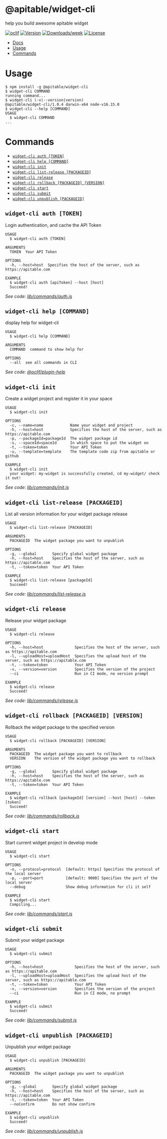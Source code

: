 @apitable/widget-cli
====================

help you build awesome apitable widget

[![oclif](https://img.shields.io/badge/cli-oclif-brightgreen.svg)](https://oclif.io)
[![Version](https://img.shields.io/npm/v/@apitable/widget-cli.svg)](https://npmjs.org/package/@apitable/widget-cli)
[![Downloads/week](https://img.shields.io/npm/dw/@apitable/widget-cli.svg)](https://npmjs.org/package/@apitable/widget-cli)
[![License](https://img.shields.io/npm/l/@apitable/widget-cli.svg)](https://github.com/apitable/widget-cli/blob/master/package.json)

* [Docs](https://developers.apitable.com/widget/introduction)<!-- toc -->
* [Usage](#usage)
* [Commands](#commands)
<!-- tocstop -->
# Usage
<!-- usage -->
```sh-session
$ npm install -g @apitable/widget-cli
$ widget-cli COMMAND
running command...
$ widget-cli (-v|--version|version)
@apitable/widget-cli/1.0.4 darwin-x64 node-v16.15.0
$ widget-cli --help [COMMAND]
USAGE
  $ widget-cli COMMAND
...
```
<!-- usagestop -->
# Commands
<!-- commands -->
* [`widget-cli auth [TOKEN]`](#widget-cli-auth-token)
* [`widget-cli help [COMMAND]`](#widget-cli-help-command)
* [`widget-cli init`](#widget-cli-init)
* [`widget-cli list-release [PACKAGEID]`](#widget-cli-list-release-packageid)
* [`widget-cli release`](#widget-cli-release)
* [`widget-cli rollback [PACKAGEID] [VERSION]`](#widget-cli-rollback-packageid-version)
* [`widget-cli start`](#widget-cli-start)
* [`widget-cli submit`](#widget-cli-submit)
* [`widget-cli unpublish [PACKAGEID]`](#widget-cli-unpublish-packageid)

## `widget-cli auth [TOKEN]`

Login authentication, and cache the API Token

```
USAGE
  $ widget-cli auth [TOKEN]

ARGUMENTS
  TOKEN  Your API Token

OPTIONS
  -h, --host=host  Specifies the host of the server, such as https://apitable.com

EXAMPLE
  $ widget-cli auth [apiToken] --host [host]
  Succeed!
```

_See code: [lib/commands/auth.js](https://github.com/apitable/widget-cli/blob/v1.0.4/lib/commands/auth.js)_

## `widget-cli help [COMMAND]`

display help for widget-cli

```
USAGE
  $ widget-cli help [COMMAND]

ARGUMENTS
  COMMAND  command to show help for

OPTIONS
  --all  see all commands in CLI
```

_See code: [@oclif/plugin-help](https://github.com/oclif/plugin-help/blob/v3.3.1/src/commands/help.ts)_

## `widget-cli init`

Create a widget project and register it in your space

```
USAGE
  $ widget-cli init

OPTIONS
  -c, --name=name            Name your widget and project
  -h, --host=host            Specifies the host of the server, such as https://apitable.com
  -p, --packageId=packageId  The widget package id
  -s, --spaceId=spaceId      In which space to put the widget on
  -t, --token=token          Your API Token
  -u, --template=template    The template code zip from apitable or github

EXAMPLE
  $ widget-cli init
  your widget: my-widget is successfully created, cd my-widget/ check it out!
```

_See code: [lib/commands/init.js](https://github.com/apitable/widget-cli/blob/v1.0.4/lib/commands/init.js)_

## `widget-cli list-release [PACKAGEID]`

List all version information for your widget package release

```
USAGE
  $ widget-cli list-release [PACKAGEID]

ARGUMENTS
  PACKAGEID  The widget package you want to unpublish

OPTIONS
  -g, --global       Specify global widget package
  -h, --host=host    Specifies the host of the server, such as https://apitable.com
  -t, --token=token  Your API Token

EXAMPLE
  $ widget-cli list-release [packageId]
  Succeed!
```

_See code: [lib/commands/list-release.js](https://github.com/apitable/widget-cli/blob/v1.0.4/lib/commands/list-release.js)_

## `widget-cli release`

Release your widget package

```
USAGE
  $ widget-cli release

OPTIONS
  -h, --host=host              Specifies the host of the server, such as https://apitable.com
  -l, --uploadHost=uploadHost  Specifies the upload host of the server, such as https://apitable.com
  -t, --token=token            Your API Token
  -v, --version=version        Specifies the version of the project
  --ci                         Run in CI mode, no version prompt

EXAMPLE
  $ widget-cli release
  Succeed!
```

_See code: [lib/commands/release.js](https://github.com/apitable/widget-cli/blob/v1.0.4/lib/commands/release.js)_

## `widget-cli rollback [PACKAGEID] [VERSION]`

Rollback the widget package to the specified version

```
USAGE
  $ widget-cli rollback [PACKAGEID] [VERSION]

ARGUMENTS
  PACKAGEID  The widget package you want to rollback
  VERSION    The version of the widget package you want to rollback

OPTIONS
  -g, --global       Specify global widget package
  -h, --host=host    Specifies the host of the server, such as https://apitable.com
  -t, --token=token  Your API Token

EXAMPLE
  $ widget-cli rollback [packageId] [version] --host [host] --token [token]
  Succeed!
```

_See code: [lib/commands/rollback.js](https://github.com/apitable/widget-cli/blob/v1.0.4/lib/commands/rollback.js)_

## `widget-cli start`

Start current widget project in develop mode

```
USAGE
  $ widget-cli start

OPTIONS
  -o, --protocol=protocol  [default: https] Specifies the protocol of the local server
  -p, --port=port          [default: 9000] Specifies the port of the local server
  --debug                  Show debug information for cli it self

EXAMPLE
  $ widget-cli start
  Compiling...
```

_See code: [lib/commands/start.js](https://github.com/apitable/widget-cli/blob/v1.0.4/lib/commands/start.js)_

## `widget-cli submit`

Submit your widget package

```
USAGE
  $ widget-cli submit

OPTIONS
  -h, --host=host              Specifies the host of the server, such as https://apitable.com
  -l, --uploadHost=uploadHost  Specifies the upload host of the server, such as https://apitable.com
  -t, --token=token            Your API Token
  -v, --version=version        Specifies the version of the project
  --ci                         Run in CI mode, no prompt

EXAMPLE
  $ widget-cli submit
  Succeed!
```

_See code: [lib/commands/submit.js](https://github.com/apitable/widget-cli/blob/v1.0.4/lib/commands/submit.js)_

## `widget-cli unpublish [PACKAGEID]`

Unpublish your widget package

```
USAGE
  $ widget-cli unpublish [PACKAGEID]

ARGUMENTS
  PACKAGEID  The widget package you want to unpublish

OPTIONS
  -g, --global       Specify global widget package
  -h, --host=host    Specifies the host of the server, such as https://apitable.com
  -t, --token=token  Your API Token
  --noConfirm        Do not show confirm

EXAMPLE
  $ widget-cli unpublish
  Succeed!
```

_See code: [lib/commands/unpublish.js](https://github.com/apitable/widget-cli/blob/v1.0.4/lib/commands/unpublish.js)_
<!-- commandsstop -->
